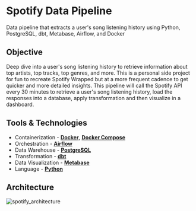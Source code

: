 # Spotify Data Pipeline

Data pipeline that extracts a user's song listening history using Python, PostgreSQL, dbt, Metabase, Airflow, and Docker

## Objective

Deep dive into a user's song listening history to retrieve information about top artists, top tracks, top genres, and more. This is a personal side project for fun to recreate Spotify Wrapped but at a more frequent cadence to get quicker and more detailed insights. This pipeline will call the Spotify API every 30 minutes to retrieve a user's song listening history, load the responses into a database, apply transformation and then visualize in a dashboard.

## Tools & Technologies

- Containerization - [**Docker**](https://www.docker.com), [**Docker Compose**](https://docs.docker.com/compose/)
- Orchestration - [**Airflow**](https://airflow.apache.org)
- Data Warehouse - [**PostgreSQL**](https://www.postgresql.org/)
- Transformation - [**dbt**](https://www.getdbt.com)
- Data Visualization - [**Metabase**](https://www.metabase.com/)
- Language - [**Python**](https://www.python.org)

## Architecture

![spotify_architecture](https://user-images.githubusercontent.com/60953643/210158660-a3e0b63b-0e5b-49ff-bdac-298ebcdd0a56.png)
